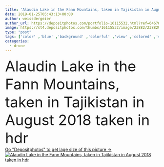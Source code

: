 ```yaml
---
title: 'Alaudin Lake in the Fann Mountains, taken in Tajikistan in August 2018 taken in hdr'
date: 2019-01-25T05:43:13+00:00
author: weissdergeier
author_url: https://depositphotos.com/portfolio-16115532.html?ref=64678756
image: https://st4.depositphotos.com/thumbs/16115532/image/23882/238829776/api_thumb_450.jpg?forcejpeg=true
type: "post"
tags: ['color' ,'blue' ,'background' ,'colorful' ,'view' ,'colored' ,'sky' ,'beautiful' ,'travel' ,'summer' ,'park' ,'sun' ,'nature' ,'outdoor' ,'water' ,'tree' ,'mountain' ,'dark' ,'turquoise' ,'sunrise' ,'landscape' ,'sunset' ,'mountains' ,'rays' ,'scenery' ,'range' ,'rock' ,'scenic' ,'tourism' ,'highway' ,'panorama' ,'hiking' ,'lake' ,'asia' ,'trekking' ,'dramatic' ,'juniper' ,'central' ,'lakes' ,'hdr' ,'Tajikistan' ,'Himalayas' ,'drone' ,'aladdin' ,'teal' ,'Pamir' ,'allo' ,'fann' ,'alaudin' ]
categories: 
  - drone
---
```

<div aling="center">
            <font size="60"> Alaudin Lake in the Fann Mountains, taken in Tajikistan in August 2018 taken in hdr</font>   
</div>
<div>
    <a href='https://st4.depositphotos.com/thumbs/16115532/image/23882/238829776/api_thumb_450.jpg?forcejpeg=true?ref=64678756' target=_blank > Go "Depositphotos" to get lage size of this picture ->
        <img href='https://st4.depositphotos.com/thumbs/16115532/image/23882/238829776/api_thumb_450.jpg?forcejpeg=true?ref=64678756' src='https://st4.depositphotos.com/16115532/23882/i/950/depositphotos_238829776-stock-photo-alaudin-lake-fann-mountains-taken.jpg?forcejpeg=true' alt='Alaudin Lake in the Fann Mountains, taken in Tajikistan in August 2018 taken in hdr' >
    </a>
</div>
